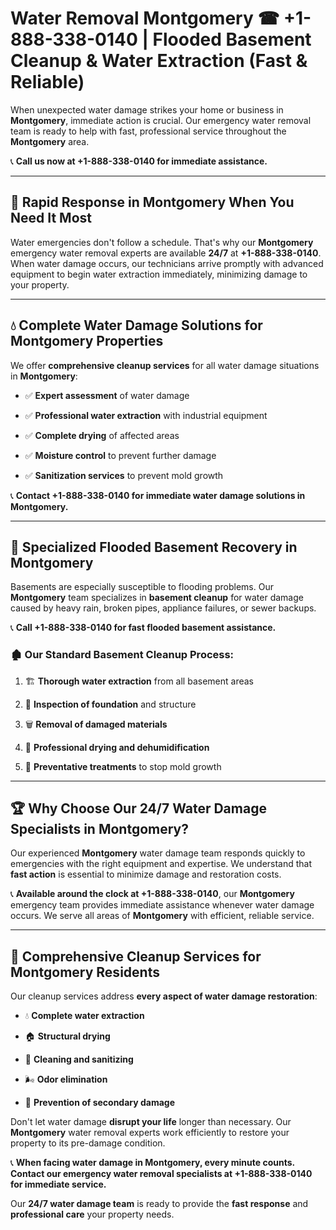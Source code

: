 # Water Removal Montgomery ☎ +1-888-338-0140 | Flooded Basement Cleanup & Water Extraction (Fast & Reliable)

When unexpected water damage strikes your home or business in **Montgomery**, immediate action is crucial. Our emergency water removal team is ready to help with fast, professional service throughout the **Montgomery** area. 

📞 **Call us now at +1-888-338-0140 for immediate assistance.**
---
## 🚀 Rapid Response in Montgomery When You Need It Most
Water emergencies don't follow a schedule. That's why our **Montgomery** emergency water removal experts are available **24/7** at **+1-888-338-0140**. When water damage occurs, our technicians arrive promptly with advanced equipment to begin water extraction immediately, minimizing damage to your property.
---
## 💧 Complete Water Damage Solutions for Montgomery Properties
We offer **comprehensive cleanup services** for all water damage situations in **Montgomery**:
- ✅ **Expert assessment** of water damage  
- ✅ **Professional water extraction** with industrial equipment  
- ✅ **Complete drying** of affected areas  
- ✅ **Moisture control** to prevent further damage  
- ✅ **Sanitization services** to prevent mold growth  
📞 **Contact +1-888-338-0140 for immediate water damage solutions in Montgomery.**
---
## 🌊 Specialized Flooded Basement Recovery in Montgomery
Basements are especially susceptible to flooding problems. Our **Montgomery** team specializes in **basement cleanup** for water damage caused by heavy rain, broken pipes, appliance failures, or sewer backups. 
📞 **Call +1-888-338-0140 for fast flooded basement assistance.**
### 🏚️ Our Standard Basement Cleanup Process:
1. 🏗️ **Thorough water extraction** from all basement areas  
2. 🔎 **Inspection of foundation** and structure  
3. 🗑️ **Removal of damaged materials**  
4. 💨 **Professional drying and dehumidification**  
5. 🚫 **Preventative treatments** to stop mold growth  
---
## 🏆 Why Choose Our 24/7 Water Damage Specialists in Montgomery?
Our experienced **Montgomery** water damage team responds quickly to emergencies with the right equipment and expertise. We understand that **fast action** is essential to minimize damage and restoration costs.
📞 **Available around the clock at +1-888-338-0140**, our **Montgomery** emergency team provides immediate assistance whenever water damage occurs. We serve all areas of **Montgomery** with efficient, reliable service.
---
## 🧹 Comprehensive Cleanup Services for Montgomery Residents
Our cleanup services address **every aspect of water damage restoration**:
- 💧 **Complete water extraction**  
- 🏠 **Structural drying**  
- 🧼 **Cleaning and sanitizing**  
- 🌬️ **Odor elimination**  
- 🚫 **Prevention of secondary damage**  
Don't let water damage **disrupt your life** longer than necessary. Our **Montgomery** water removal experts work efficiently to restore your property to its pre-damage condition.
📞 **When facing water damage in Montgomery, every minute counts. Contact our emergency water removal specialists at +1-888-338-0140 for immediate service.**
Our **24/7 water damage team** is ready to provide the **fast response** and **professional care** your property needs.

